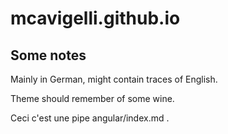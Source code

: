 # mcavigelli.github.io

## Some notes

Mainly in German, might contain traces of English.

Theme should remember of some wine.

Ceci c'est une pipe angular/index.md .
